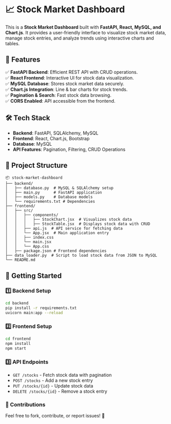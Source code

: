 # 📈 Stock Market Dashboard  

This is a **Stock Market Dashboard** built with **FastAPI, React, MySQL, and Chart.js**. It provides a user-friendly interface to visualize stock market data, manage stock entries, and analyze trends using interactive charts and tables.  

## 🚀 Features  
✅ **FastAPI Backend**: Efficient REST API with CRUD operations.  
✅ **React Frontend**: Interactive UI for stock data visualization.  
✅ **MySQL Database**: Stores stock market data securely.  
✅ **Chart.js Integration**: Line & bar charts for stock trends.  
✅ **Pagination & Search**: Fast stock data browsing.  
✅ **CORS Enabled**: API accessible from the frontend.  

## 🛠️ Tech Stack  
- **Backend**: FastAPI, SQLAlchemy, MySQL  
- **Frontend**: React, Chart.js, Bootstrap  
- **Database**: MySQL  
- **API Features**: Pagination, Filtering, CRUD Operations  

## 📂 Project Structure  
```
📦 stock-market-dashboard  
├── backend/  
│   ├── database.py  # MySQL & SQLAlchemy setup  
│   ├── main.py      # FastAPI application  
│   ├── models.py    # Database models  
│   └── requirements.txt # Dependencies  
├── frontend/  
│   ├── src/  
│   │   ├── components/  
│   │   │   ├── StockChart.jsx  # Visualizes stock data  
│   │   │   ├── StockTable.jsx  # Displays stock data with CRUD  
│   │   ├── api.js  # API service for fetching data  
│   │   └── App.jsx  # Main application entry
│   │   ├── index.css
│   │   └── main.jsx
│   │   └── App.css
│   ├── package.json # Frontend dependencies  
├── data_loader.py  # Script to load stock data from JSON to MySQL  
└── README.md  
```  

## 🚀 Getting Started  

### 1️⃣ Backend Setup  
```sh
cd backend  
pip install -r requirements.txt  
uvicorn main:app --reload  
```  

### 2️⃣ Frontend Setup  
```sh
cd frontend  
npm install  
npm start  
```  

### 3️⃣ API Endpoints  
- `GET /stocks` - Fetch stock data with pagination  
- `POST /stocks` - Add a new stock entry  
- `PUT /stocks/{id}` - Update stock data  
- `DELETE /stocks/{id}` - Remove a stock entry  

### 📌 Contributions  
Feel free to fork, contribute, or report issues! 🚀  
